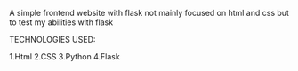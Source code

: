 A simple frontend website with flask not mainly focused on html and css but to test my abilities with flask

TECHNOLOGIES USED:

1.Html 
2.CSS
3.Python
4.Flask
